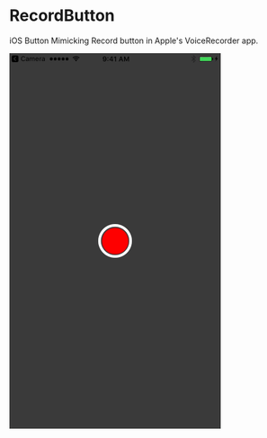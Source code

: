 # RecordButton

iOS Button Mimicking Record button in Apple's VoiceRecorder app.

![Example](Screenshots/RecordButton.gif)

